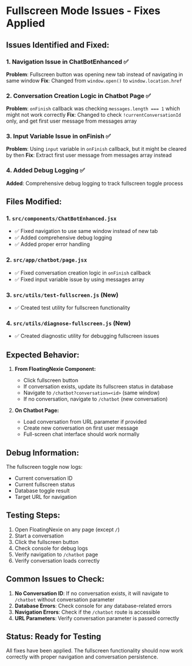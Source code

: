 # Fullscreen Mode Issues - Fixes Applied

## Issues Identified and Fixed:

### 1. **Navigation Issue in ChatBotEnhanced** ✅
**Problem**: Fullscreen button was opening new tab instead of navigating in same window
**Fix**: Changed from `window.open()` to `window.location.href`

### 2. **Conversation Creation Logic in Chatbot Page** ✅
**Problem**: `onFinish` callback was checking `messages.length === 1` which might not work correctly
**Fix**: Changed to check `!currentConversationId` only, and get first user message from messages array

### 3. **Input Variable Issue in onFinish** ✅
**Problem**: Using `input` variable in `onFinish` callback, but it might be cleared by then
**Fix**: Extract first user message from messages array instead

### 4. **Added Debug Logging** ✅
**Added**: Comprehensive debug logging to track fullscreen toggle process

## Files Modified:

### 1. `src/components/ChatBotEnhanced.jsx`
- ✅ Fixed navigation to use same window instead of new tab
- ✅ Added comprehensive debug logging
- ✅ Added proper error handling

### 2. `src/app/chatbot/page.jsx`
- ✅ Fixed conversation creation logic in `onFinish` callback
- ✅ Fixed input variable issue by using messages array

### 3. `src/utils/test-fullscreen.js` (New)
- ✅ Created test utility for fullscreen functionality

### 4. `src/utils/diagnose-fullscreen.js` (New)
- ✅ Created diagnostic utility for debugging fullscreen issues

## Expected Behavior:

1. **From FloatingNexie Component:**
   - Click fullscreen button
   - If conversation exists, update its fullscreen status in database
   - Navigate to `/chatbot?conversation=<id>` (same window)
   - If no conversation, navigate to `/chatbot` (new conversation)

2. **On Chatbot Page:**
   - Load conversation from URL parameter if provided
   - Create new conversation on first user message
   - Full-screen chat interface should work normally

## Debug Information:

The fullscreen toggle now logs:
- Current conversation ID
- Current fullscreen status
- Database toggle result
- Target URL for navigation

## Testing Steps:

1. Open FloatingNexie on any page (except `/`)
2. Start a conversation
3. Click the fullscreen button
4. Check console for debug logs
5. Verify navigation to `/chatbot` page
6. Verify conversation loads correctly

## Common Issues to Check:

1. **No Conversation ID**: If no conversation exists, it will navigate to `/chatbot` without conversation parameter
2. **Database Errors**: Check console for any database-related errors
3. **Navigation Errors**: Check if the `/chatbot` route is accessible
4. **URL Parameters**: Verify conversation parameter is passed correctly

## Status: Ready for Testing

All fixes have been applied. The fullscreen functionality should now work correctly with proper navigation and conversation persistence.
